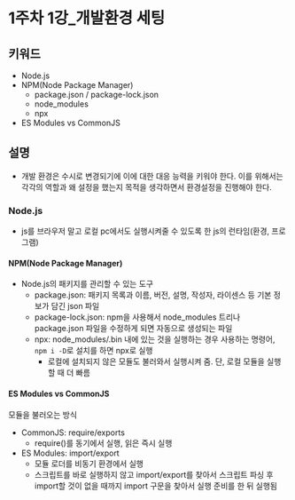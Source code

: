 # 1주차 1강_개발환경 세팅

## 키워드

- Node.js
- NPM(Node Package Manager)
    - package.json / package-lock.json
    - node_modules
    - npx
- ES Modules vs CommonJS

## 설명
- 개발 환경은 수시로 변경되기에 이에 대한 대응 능력을 키워야 한다. 이를 위해서는 각각의 역할과 왜 설정을 했는지 목적을 생각하면서 환경설정을 진행해야 한다.

### Node.js
- js를 브라우저 말고 로컬 pc에서도 실행시켜줄 수 있도록 한 js의 런타임(환경, 프로그램)

#### NPM(Node Package Manager)
- Node.js의 패키지를 관리할 수 있는 도구
    - package.json: 패키지 목록과 이름, 버전, 설명, 작성자, 라이센스 등 기본 정보가 담긴 json 파일
    - package-lock.json: npm을 사용해서 node_modules 트리나 package.json 파일을 수정하게 되면 자동으로 생성되는 파일
    - npx: node_modules/.bin 내에 있는 것을 실행하는 경우 사용하는 명령어, `npm i -D`로 설치를 하면 npx로 실행
        - 로컬에 설치되지 않은 모듈도 불러와서 실행시켜 줌. 단, 로컬 모듈을 실행할 때 더 빠름

#### ES Modules vs CommonJS
모듈을 불러오는 방식
- CommonJS: require/exports
    - require()를 동기에서 실행, 읽은 즉시 실행
- ES Modules: import/export
    - 모듈 로더를 비동기 환경에서 실행
    - 스크립트를 바로 실행하지 않고 import/export를 찾아서 스크립트 파싱 후 import할 것이 없을 때까지 import 구문을 찾아서 실행 준비를 한 뒤 실행됨

